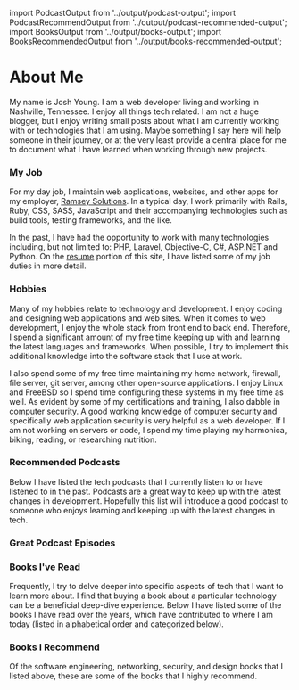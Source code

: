 import PodcastOutput from '../output/podcast-output';
import PodcastRecommendOutput from '../output/podcast-recommended-output';
import BooksOutput from '../output/books-output';
import BooksRecommendedOutput from '../output/books-recommended-output';

# About Me

My name is Josh Young. I am a web developer living and working in Nashville, Tennessee. I enjoy all things tech related. I am not a huge blogger, but I enjoy writing small posts about what I am currently working with or technologies that I am using. Maybe something I say here will help someone in their journey, or at the very least provide a central place for me to document what I have learned when working through new projects.

### My Job

For my day job, I maintain web applications, websites, and other apps for my employer,
[Ramsey Solutions](https://www.daveramsey.com). In a typical day, I work primarily with Rails, Ruby, CSS, SASS, JavaScript and their accompanying technologies such as build tools, testing frameworks, and the like.

In the past, I have had the opportunity to work with many technologies including, but not limited to: PHP, Laravel, Objective-C, C#, ASP.NET and Python. On the [resume](/resume) portion of this site, I have listed some of my job duties in more detail.

### <a id='hobbies'></a> Hobbies

Many of my hobbies relate to technology and development. I enjoy coding and designing web applications and web sites. When it comes to web development, I enjoy the whole stack from front end to back end. Therefore, I spend a significant amount of my free time keeping up with and learning the latest languages and frameworks. When possible, I try to implement this additional knowledge into the software stack that I use at work.

I also spend some of my free time maintaining my home network, firewall, file server, git server, among other open-source applications. I enjoy Linux and FreeBSD so I spend time configuring these systems in my free time as well. As evident by some of my certifications and training, I also dabble in computer security. A good working knowledge of computer security and specifically web application security is very helpful as a web developer. If I am not working on servers or code, I spend my time playing my harmonica, biking, reading, or researching nutrition.

### <a id='podcasts'></a>Recommended Podcasts

Below I have listed the tech podcasts that I currently listen to or have listened to in the past. Podcasts are a great way to keep up with the latest changes in development. Hopefully this list will introduce a good podcast to someone who enjoys learning and keeping up with the latest changes in tech.

<PodcastOutput />

### <a id='podcast_episodes'></a>Great Podcast Episodes

<PodcastRecommendOutput />

### <a id='books'></a>Books I've Read

Frequently, I try to delve deeper into specific aspects of tech that I want to learn more about. I find that buying a book about a particular technology can be a beneficial deep-dive experience. Below I have listed some of the books I have read over the years, which have contributed to where I am today (listed in alphabetical order and categorized below).

<BooksOutput />

### <a id='books_i_recommend'></a>Books I Recommend

Of the software engineering, networking, security, and design books that I listed above, these are some of the books that I highly recommend.

<BooksRecommendedOutput />
